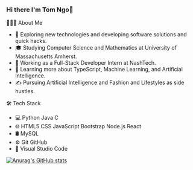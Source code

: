 ### Hi there I'm Tom Ngo👋

<!--
**TomNgo03/TomNgo03** is a ✨ _special_ ✨ repository because its `README.md` (this file) appears on your GitHub profile.

Here are some ideas to get you started:
-->
👨🏻‍💻  About Me

- 🤔   Exploring new technologies and developing software solutions and quick hacks.
- 🎓   Studying Computer Science and Mathematics at University of Massachusetts Amherst.
- 💼   Working as a Full-Stack Developer Intern at NashTech.
- 🌱   Learning more about TypeScript, Machine Learning, and Artificial Intelligence.
- ✍️   Pursuing Artificial Intelligence and Fashion and Lifestyles as side hustles.


🛠  Tech Stack

- 💻   Python Java C
- 🌐   HTML5 CSS JavaScript Bootstrap Node.js React
- 🛢   MySQL
- ⚙️   Git GitHub
- 🔧   Visual Studio Code
<!-- - 🔭 I’m currently working on ...
- 🌱 I’m currently learning ...
- 👯 I’m looking to collaborate on ...
- 🤔 I’m looking for help with ...
- 💬 Ask me about ...
- 📫 How to reach me: ...
- 😄 Pronouns: ...
- ⚡ Fun fact: ... -->

<!-- [![Top Langs](https://github-readme-stats.vercel.app/api?username=TomNgo03&theme=algolia&show_icons=true)](https://github.com/saifurrahman1193)
[![TomNgo03's GitHub stats](https://github-readme-stats.vercel.app/api/top-langs?username=TomNgo03&hide=html,javascript,scss,stylus,blade,jupyter%20notebook,python,css,shell,batchfile,dockerfile,typescript&theme=algolia&show_icons=true)](https://github.com/TomNgo03) -->

[![Anurag's GitHub stats](https://github-readme-stats.vercel.app/api?username=TomNgo03)](https://github.com/anuraghazra/github-readme-stats)
